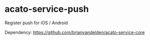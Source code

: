 # acato-service-push

Register push for iOS / Android

Dependency: https://github.com/brianvandelden/acato-service-core
